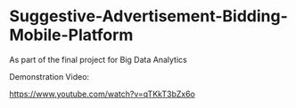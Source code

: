 Suggestive-Advertisement-Bidding-Mobile-Platform
================================================
As part of the final project for Big Data Analytics

Demonstration Video:

https://www.youtube.com/watch?v=qTKkT3bZx6o

